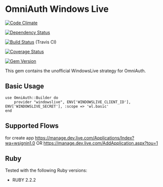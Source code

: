 # OmniAuth Windows Live

[![Code Climate](https://codeclimate.com/github/joel/omniauth-windowslive.png)](https://codeclimate.com/github/joel/omniauth-windowslive)

[![Dependency Status](https://gemnasium.com/joel/omniauth-windowslive.svg)](https://gemnasium.com/joel/omniauth-windowslive)

[![Build Status](https://travis-ci.org/joel/omniauth-windowslive.svg?branch=master)](https://travis-ci.org/joel/omniauth-windowslive) (Travis CI)

[![Coverage Status](https://coveralls.io/repos/joel/omniauth-windowslive/badge.svg?branch=master&service=github)](https://coveralls.io/github/joel/omniauth-windowslive?branch=master)

[![Gem Version](https://badge.fury.io/rb/omniauth-windowslive.svg)](http://badge.fury.io/rb/omniauth-windowslive)

This gem contains the unofficial WindowsLive strategy for OmniAuth.

## Basic Usage

	use OmniAuth::Builder do
		provider "windowslive", ENV['WINDOWSLIVE_CLIENT_ID'], ENV['WINDOWSLIVE_SECRET'], :scope => 'wl.basic'
	end

## Supported Flows

for create app
https://manage.dev.live.com/Applications/Index?wa=wsignin1.0
OR
https://manage.dev.live.com/AddApplication.aspx?tou=1

## Ruby

Tested with the following Ruby versions:

- RUBY 2.2.2
